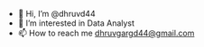 - 👋 Hi, I’m @dhruvd44
- 👀 I’m interested in Data Analyst
- 📫 How to reach me dhruvgargd44@gmail.com

<!---
dhruvd44/dhruvd44 is a ✨ special ✨ repository because its `README.md` (this file) appears on your GitHub profile.
You can click the Preview link to take a look at your changes.
--->
